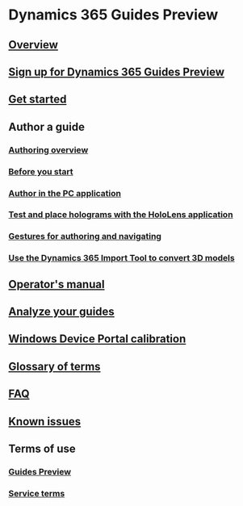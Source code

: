 # Dynamics 365 Guides Preview
## [Overview](index.md)
## [Sign up for Dynamics 365 Guides Preview](setup.md)
## [Get started](get-started.md)
## Author a guide
### [Authoring overview](authoring-overview.md)
### [Before you start](before-you-start.md)
### [Author in the PC application](pc-authoring.md)
### [Test and place holograms with the HoloLens application](hololens-authoring.md)
### [Gestures for authoring and navigating](authoring-gestures.md)
### [Use the Dynamics 365 Import Tool to convert 3D models](import-tool.md)
## [Operator's manual](operator-guide.md)
## [Analyze your guides](analytics-guide.md)
## [Windows Device Portal calibration](windows-device-portal.md)
## [Glossary of terms](glossary.md)
## [FAQ](faq.md)
## [Known issues](known-issues.md)
## Terms of use
### [Guides Preview](../legal/guides-preview.md)
### [Service terms](../legal/guides-service-terms.md)

